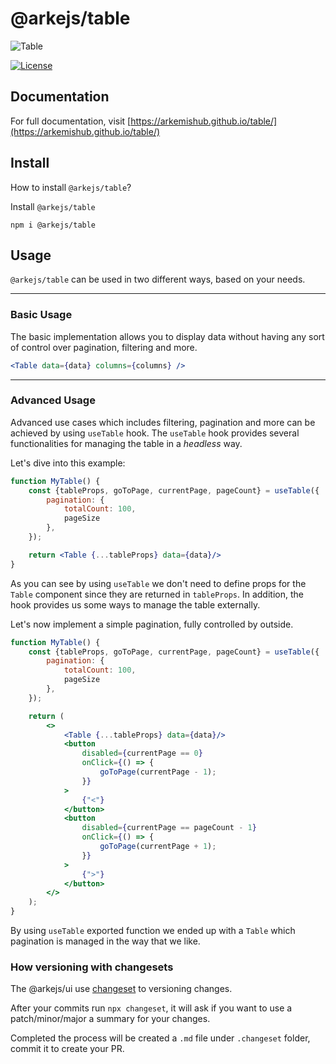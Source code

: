 # @arkejs/table

![Table](https://user-images.githubusercontent.com/81776297/233088195-b7781154-e5da-4a6c-bc27-25ae73d6f49c.png)

[![License](https://img.shields.io/badge/license-Apache2.0-blue.svg)](https://github.com/arkemishub/arke-monorepo/blob/master/LICENSE.txt)


## Documentation

For full documentation, visit [https://arkemishub.github.io/table/](https://arkemishub.github.io/table/)

## Install

How to install `@arkejs/table`?

Install `@arkejs/table`
```shell
npm i @arkejs/table
```


## Usage

`@arkejs/table` can be used in two different ways, based on your needs.

---

### Basic Usage

The basic implementation allows you to display data without having any sort of control over pagination, filtering and more.

```jsx
<Table data={data} columns={columns} />
```

---

### Advanced Usage

Advanced use cases which includes filtering, pagination and more can be achieved by using `useTable` hook.
The `useTable` hook provides several functionalities for managing the table in a *headless* way.

Let's dive into this example:

```jsx
function MyTable() {
    const {tableProps, goToPage, currentPage, pageCount} = useTable({
        pagination: {
            totalCount: 100,
            pageSize
        },
    });

    return <Table {...tableProps} data={data}/>
}
```

As you can see by using `useTable` we don't need to define props for the `Table` component since they are returned in `tableProps`.
In addition, the hook provides us some ways to manage the table externally.

Let's now implement a simple pagination, fully controlled by outside.

```jsx
function MyTable() {
    const {tableProps, goToPage, currentPage, pageCount} = useTable({
        pagination: {
            totalCount: 100,
            pageSize
        },
    });

    return (
        <>
            <Table {...tableProps} data={data}/>
            <button
                disabled={currentPage == 0}
                onClick={() => {
                    goToPage(currentPage - 1);
                }}
            >
                {"<"}
            </button>
            <button
                disabled={currentPage == pageCount - 1}
                onClick={() => {
                    goToPage(currentPage + 1);
                }}
            >
                {">"}
            </button>
        </>
    );
}
```

By using `useTable` exported function we ended up with a `Table` which pagination is managed in the way that we like.


### How versioning with changesets

The @arkejs/ui use [changeset](https://github.com/changesets/changesets) to versioning changes.

After your commits run `npx changeset`, it will ask if you want to use a patch/minor/major a summary for your changes.

Completed the process will be created a `.md` file under `.changeset` folder, commit it to create your PR.
